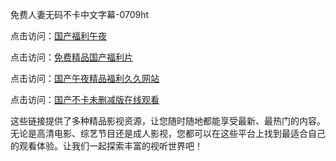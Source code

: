 免费人妻无码不卡中文字幕-0709ht

点击访问：<a href="https://heiliaoow5kzm.pages.dev">国产福利午夜</a>

点击访问：<a href="https://heiliao2dmwwy.pages.dev">免费精品国产福利片</a>

点击访问：<a href="https://heiliaoll4qsx.pages.dev">国产午夜精品福利久久网站</a>

点击访问：<a href="https://heiliaowzu4ur.pages.dev">国产不卡未删减版在线观看</a>

这些链接提供了多种精品影视资源，让您随时随地都能享受最新、最热门的内容。无论是高清电影、综艺节目还是成人影视，您都可以在这些平台上找到最适合自己的观看体验。让我们一起探索丰富的视听世界吧！

<span style="display:none;">[Canonical link](）</span>
